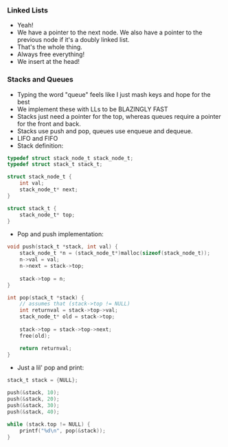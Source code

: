 ### Linked Lists
- Yeah!
- We have a pointer to the next node. We also have a pointer to the previous node if it's a doubly linked list.
- That's the whole thing.
- Always free everything!
- We insert at the head!

### Stacks and Queues
- Typing the word "queue" feels like I just mash keys and hope for the best
- We implement these with LLs to be BLAZINGLY FAST
- Stacks just need a pointer for the top, whereas queues require a pointer for the front and back.
- Stacks use push and pop, queues use enqueue and dequeue.
- LIFO and FIFO
- Stack definition:

```c
typedef struct stack_node_t stack_node_t;
typedef struct stack_t stack_t;

struct stack_node_t {
	int val;
	stack_node_t* next;
}

struct stack_t {
	stack_node_t* top;
}
```

- Pop and push implementation:

```c
void push(stack_t *stack, int val) {
	stack_node_t *n = (stack_node_t*)malloc(sizeof(stack_node_t));
	n->val = val;
	n->next = stack->top;
	
	stack->top = n;
}

int pop(stack_t *stack) {
	// assumes that (stack->top != NULL)
	int returnval = stack->top->val;
	stack_node_t* old = stack->top;
	
	stack->top = stack->top->next;
	free(old);

	return returnval;
}
```

- Just a lil' pop and print:

```c
stack_t stack = {NULL};

push(&stack, 10);
push(&stack, 20);
push(&stack, 30);
push(&stack, 40);

while (stack.top != NULL) {
	printf("%d\n", pop(&stack));
}
```
